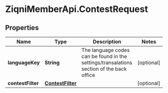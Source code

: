 # ZiqniMemberApi.ContestRequest

## Properties

Name | Type | Description | Notes
------------ | ------------- | ------------- | -------------
**languageKey** | **String** | The language codes can be found in the settings/transalations section of the back office | [optional] 
**contestFilter** | [**ContestFilter**](ContestFilter.md) |  | [optional] 


